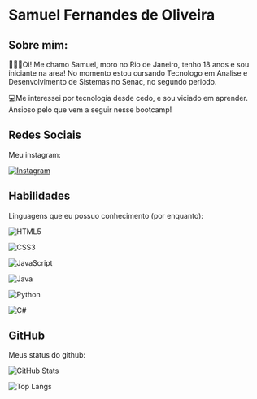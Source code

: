 # Samuel Fernandes de Oliveira
## Sobre mim:
👨🏾‍💻Oi! Me chamo Samuel, moro no Rio de Janeiro, tenho 18 anos e sou iniciante na area! No momento estou cursando Tecnologo em Analise e Desenvolvimento de Sistemas no Senac, no segundo periodo.

💻Me interessei por tecnologia desde cedo, e sou viciado em aprender. Ansioso pelo que vem a seguir nesse bootcamp!

## Redes Sociais


Meu instagram:

[![Instagram](https://img.shields.io/badge/Instagram-000?style=for-the-badge&logo=instagram)](https://www.instagram.com/fernandessamueel/)


## Habilidades
Linguagens que eu possuo conhecimento (por enquanto):

![HTML5](https://img.shields.io/badge/HTML5-000?style=for-the-badge&logo=html5)

![CSS3](https://img.shields.io/badge/CSS3-000?style=for-the-badge&logo=css3&logoColor=264CE4)

![JavaScript](https://img.shields.io/badge/JavaScript-000?style=for-the-badge&logo=javascript)

![Java](https://img.shields.io/badge/Java-000?style=for-the-badge&logo=java)

![Python](https://img.shields.io/badge/Python-000?style=for-the-badge&logo=python)

![C#](https://img.shields.io/badge/C%23-000?style=for-the-badge&logo=c-sharp&logoColor=823085)

## GitHub

Meus status do github:

![GitHub Stats](https://github-readme-stats.vercel.app/api?username=Samucaso&theme=transparent&bg_color=000&border_color=30A3DC&show_icons=true&icon_color=30A3DC&title_color=E94D5F&text_color=FFF)

![Top Langs](https://github-readme-stats-git-masterrstaa-rickstaa.vercel.app/api/top-langs/?username=Samucaso&bg_color=000&border_color=30A3DC&title_color=E94D5F&text_color=FFF)